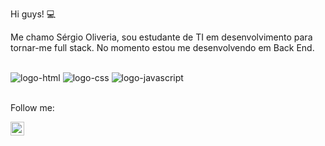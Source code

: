 Hi guys! :computer:

 Me chamo Sérgio Oliveria, sou estudante de TI em desenvolvimento para tornar-me full stack. No momento estou me desenvolvendo em Back End.
 <br>
 <br>


  
   <img src="https://img.shields.io/badge/HTML-239120?style=for-the-badge&logo=html5&logoColor=white" alt= "logo-html">
  
   <img src="https://img.shields.io/badge/CSS3-1572B6?style=for-the-badge&logo=css3&logoColor=white" alt="logo-css">

   <img src="https://img.shields.io/badge/JavaScript-F7DF1E?style=for-the-badge&logo=javascript&logoColor=black" alt="logo-javascript">
   <br>
   <br>

  Follow me:

   <a href="https://www.linkedin.com/in/sergiowallace/"> <img aligh="left" src="https://img.freepik.com/vetores-premium/icone-do-aplicativo-linkedin-a-maior-rede-profissional-do-mundo-redes-sociais-empregos-e-carreiras_277909-476.jpg?w=740" width=22px> <a/>
